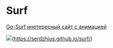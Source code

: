 # Surf
[Go-Surf инетересный сайт с анимацией](https://serdzhius.github.io/surf/)

![](https://serdzhius.github.io/surf/img/go-surf.jpg)(https://serdzhius.github.io/surf/)
